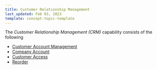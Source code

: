```yaml
---
title: Customer Relationship Management
last_updated: Feb 03, 2023
template: concept-topic-template
---
```


The *Customer Relationship Management (CRM)* capability consists of the following


* [Customer Account Management](/docs/pbc/all/customer-relationship-management/{{page.version}}/customer-account-management-feature-overview/customer-account-management-feature-overview.html)
* [Company Account](/docs/pbc/all/customer-relationship-management/{{page.version}}/company-account-feature-overview/company-account-feature-overview.html)
* [Customer Access](/docs/pbc/all/customer-relationship-management/{{page.version}}/customer-access-feature-overview.html)
* [Reorder](/docs/pbc/all/customer-relationship-management/{{page.version}}/reorder-feature-overview.html)
